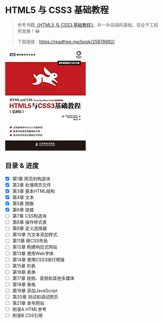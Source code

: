 # HTML5 与 CSS3 基础教程

> 参考书籍[《HTML5 与 CSS3 基础教程》](https://book.douban.com/subject/25878992/)，补一补前端的基础，往全干工程师发展！😂
>
> 下载链接：<https://readfree.me/book/25878992/>

![img](assets/logo.jpg)

## 目录 & 进度

- [x] 第1章 网页的构造块
- [x] 第2章 处理网页文件
- [x] 第3章 基本HTML结构
- [x] 第4章 文本
- [x] 第5章 图像
- [x] 第6章 链接
- [ ] 第7章 CSS构造块
- [ ] 第8章 操作样式表
- [ ] 第9章 定义选择器
- [ ] 第10章 为文本添加样式
- [ ] 第11章 用CSS布局
- [ ] 第12章 构建响应式网站
- [ ] 第13章 使用Web字体
- [ ] 第14章 使用CSS3进行增强
- [ ] 第15章 列表
- [ ] 第16章 表单
- [ ] 第17章 视频、音频和其他多媒体
- [ ] 第18章 表格
- [ ] 第19章 添加JavaScript
- [ ] 第20章 测试和调试网页
- [ ] 第21章 发布网站
- [ ] 附录A HTML参考
- [ ] 附录B CSS引用